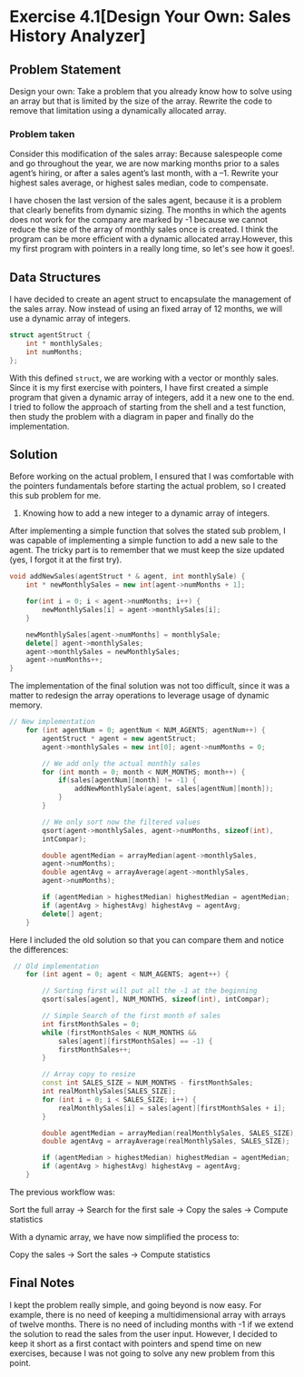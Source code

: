 # Exercise 4.1[Design Your Own: Sales History Analyzer]

## Problem Statement

Design your own: Take a problem that you already know how to solve using
 an array but that is limited by the size of the array. Rewrite the code
 to remove that limitation using a dynamically allocated array.

### Problem taken

Consider this modification of the sales array: Because salespeople come
 and go throughout the year, we are now marking months prior to a sales
 agent’s hiring, or after a sales agent’s last month, with a –1. Rewrite
 your highest sales average, or highest sales median, code to
 compensate.

I have chosen the last version of the sales agent, because it is a
 problem that clearly benefits from dynamic sizing. The months in which
 the agents does not work for the company are marked by -1 because we
 cannot reduce the size of the array of monthly sales once is created.
 I think the program can be more efficient with a dynamic allocated
 array.However, this my first program with pointers in a really long
 time, so let's see how it goes!.

## Data Structures

I have decided to create an agent struct to encapsulate the management
 of the sales array. Now instead of using an fixed array of 12 months,
 we will use a dynamic array of integers.

```cpp
struct agentStruct { 
    int * monthlySales;
    int numMonths;
};
```

With this defined `struct`, we are working with a vector or monthly sales.
 Since it is my first exercise with pointers, I have first created a
 simple program that given a dynamic array of integers, add it a new one
 to the end. I tried to follow the approach of starting from the shell
 and a test function, then study the problem with a diagram in paper and
 finally do the implementation.

## Solution

Before working on the actual problem, I ensured that I was comfortable with
 the pointers fundamentals before starting the actual problem, so I created
 this sub problem for me.

1. Knowing how to add a new integer to a dynamic array of integers.

After implementing a simple function that solves the stated sub problem, I was
capable of implementing a simple function to add a new sale to the agent. The
 tricky part is to remember that we must keep the size updated (yes, I
 forgot it at the first try).

```cpp
void addNewSales(agentStruct * & agent, int monthlySale) {
    int * newMonthlySales = new int[agent->numMonths + 1];

    for(int i = 0; i < agent->numMonths; i++) {
        newMonthlySales[i] = agent->monthlySales[i];
    }

    newMonthlySales[agent->numMonths] = monthlySale;
    delete[] agent->monthlySales;
    agent->monthlySales = newMonthlySales;
    agent->numMonths++;
}
```

The implementation of the final solution was not too difficult, since it was a
matter to redesign the array operations to leverage usage of dynamic memory.

```cpp
// New implementation
    for (int agentNum = 0; agentNum < NUM_AGENTS; agentNum++) {
        agentStruct * agent = new agentStruct;
        agent->monthlySales = new int[0]; agent->numMonths = 0;

        // We add only the actual monthly sales
        for (int month = 0; month < NUM_MONTHS; month++) {
            if(sales[agentNum][month] != -1) {
                addNewMonthlySale(agent, sales[agentNum][month]);
            }
        }

        // We only sort now the filtered values
        qsort(agent->monthlySales, agent->numMonths, sizeof(int),
        intCompar);

        double agentMedian = arrayMedian(agent->monthlySales,
        agent->numMonths);
        double agentAvg = arrayAverage(agent->monthlySales,
        agent->numMonths);

        if (agentMedian > highestMedian) highestMedian = agentMedian;
        if (agentAvg > highestAvg) highestAvg = agentAvg;
        delete[] agent;
    }
```

Here I included the old solution so that you can compare them and notice the
differences:

```cpp
 // Old implementation
    for (int agent = 0; agent < NUM_AGENTS; agent++) {

        // Sorting first will put all the -1 at the beginning
        qsort(sales[agent], NUM_MONTHS, sizeof(int), intCompar);

        // Simple Search of the first month of sales
        int firstMonthSales = 0;
        while (firstMonthSales < NUM_MONTHS &&
            sales[agent][firstMonthSales] == -1) {
            firstMonthSales++;
        }

        // Array copy to resize
        const int SALES_SIZE = NUM_MONTHS - firstMonthSales;
        int realMonthlySales[SALES_SIZE];
        for (int i = 0; i < SALES_SIZE; i++) {
            realMonthlySales[i] = sales[agent][firstMonthSales + i];
        }

        double agentMedian = arrayMedian(realMonthlySales, SALES_SIZE);
        double agentAvg = arrayAverage(realMonthlySales, SALES_SIZE);

        if (agentMedian > highestMedian) highestMedian = agentMedian;
        if (agentAvg > highestAvg) highestAvg = agentAvg;
    }
```

The previous workflow was:

Sort the full array &rarr; Search for the first sale &rarr; Copy the sales
&rarr; Compute statistics

With a dynamic array, we have now simplified the process to:

Copy the sales &rarr; Sort the sales &rarr; Compute statistics

## Final Notes

I kept the problem really simple, and going beyond is now easy. For example,
there is no need of keeping a multidimensional array with arrays of twelve
months. There is no need of including months with -1 if we extend the
solution to read the sales from the user input. However, I decided to keep it
short as a first contact with pointers and spend time on new exercises, because
I was not going to solve any new problem from this point.
